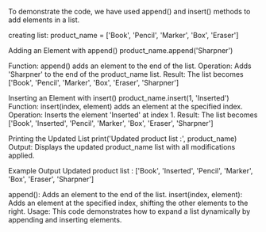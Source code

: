 To demonstrate the code, we have used append() and insert() methods to add elements in a list.

creating list:
product_name = ['Book', 'Pencil', 'Marker', 'Box', 'Eraser']

Adding an Element with append()
product_name.append('Sharpner')

Function: append() adds an element to the end of the list.
Operation: Adds 'Sharpner' to the end of the product_name list.
Result: The list becomes ['Book', 'Pencil', 'Marker', 'Box', 'Eraser', 'Sharpner']

Inserting an Element with insert()
product_name.insert(1, 'Inserted')
Function: insert(index, element) adds an element at the specified index.
Operation: Inserts the element 'Inserted' at index 1.
Result: The list becomes ['Book', 'Inserted', 'Pencil', 'Marker', 'Box', 'Eraser', 'Sharpner']

Printing the Updated List
print('Updated product list :', product_name)
Output: Displays the updated product_name list with all modifications applied.

Example Output
Updated product list : ['Book', 'Inserted', 'Pencil', 'Marker', 'Box', 'Eraser', 'Sharpner']

append(): Adds an element to the end of the list.
insert(index, element): Adds an element at the specified index, shifting the other elements to the right.
Usage: This code demonstrates how to expand a list dynamically by appending and inserting elements.

